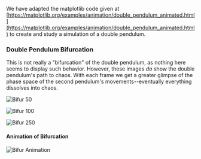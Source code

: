 We have adapted the matplotlib code given at [https://matplotlib.org/examples/animation/double_pendulum_animated.html](https://matplotlib.org/examples/animation/double_pendulum_animated.html) to create and study a simulation of a double pendulum. 

### Double Pendulum Bifurcation
This is not really a "bifurcation" of the double pendulum, as nothing here seems to display such behavior. However, these images *do* show the double pendulum's path to chaos. With each frame we get a greater glimpse of the phase space of the second pendulum's movements--eventually everything dissolves into chaos.

![Bifur 50](https://github.com/r-chambers/FractalExploration/blob/master/Fractals/Double%20Pendulum/Double_Pendulum_Bifurcation_50.png)

![Bifur 100](https://github.com/r-chambers/FractalExploration/blob/master/Fractals/Double%20Pendulum/Double_Pendulum_Bifurcation_100.png)

![Bifur 250](https://github.com/r-chambers/FractalExploration/blob/master/Fractals/Double%20Pendulum/Double_Pendulum_Bifurcation_250.png)

#### Animation of Bifurcation
![Bifur Animation](https://github.com/r-chambers/FractalExploration/blob/master/Fractals/Double%20Pendulum/Double_Pend_Bifur_Animation_3.gif)
